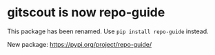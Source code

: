 # gitscout is now repo-guide

This package has been renamed. Use `pip install repo-guide` instead.

New package: https://pypi.org/project/repo-guide/
